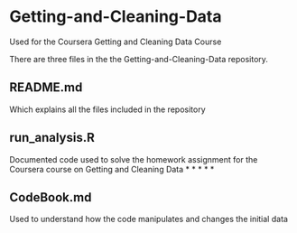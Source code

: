 # Getting-and-Cleaning-Data
Used for the Coursera Getting and Cleaning Data Course

There are three files in the the Getting-and-Cleaning-Data repository.

## README.md
  Which explains all the files included in the repository
## run_analysis.R
  Documented code used to solve the homework assignment for the Coursera course on Getting and Cleaning Data
  *
  *
  *
  *
  *
  
## CodeBook.md
 Used to understand how the code manipulates and changes the initial data
